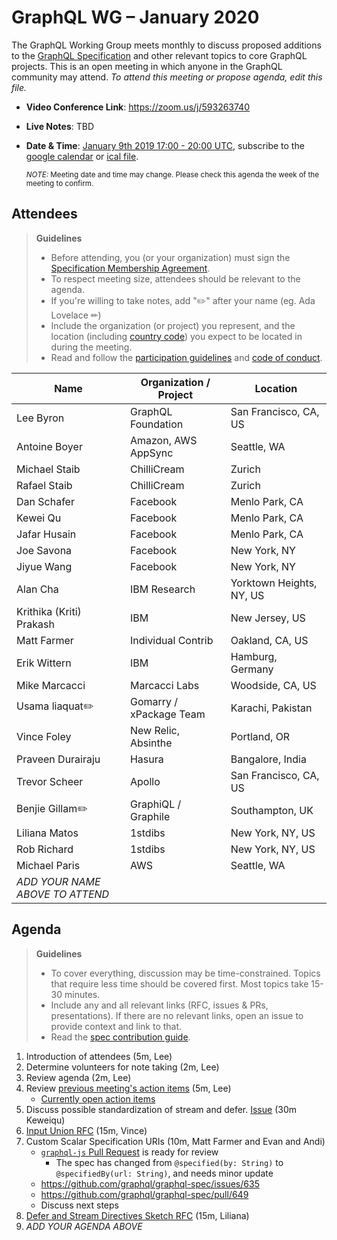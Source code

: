 # GraphQL WG – January 2020

The GraphQL Working Group meets monthly to discuss proposed additions to the
[GraphQL Specification](https://github.com/graphql/graphql-spec) and other
relevant topics to core GraphQL projects. This is an open meeting in which
anyone in the GraphQL community may attend. *To attend this meeting or propose
agenda, edit this file.*

- **Video Conference Link**: https://zoom.us/j/593263740
- **Live Notes**: TBD
- **Date & Time**: [January 9th 2019 17:00 - 20:00 UTC](https://www.timeanddate.com/worldclock/meetingdetails.html?year=2020&month=1&day=9&hour=17&min=0&sec=0&p1=224&p2=179&p3=136&p4=37&p5=239&p6=101&p7=152), subscribe to the [google calendar](https://calendar.google.com/calendar/embed?src=graphql.org_lc7llu5kovorb7dl1uo7c6h4ls%40group.calendar.google.com) or [ical file](https://calendar.google.com/calendar/ical/graphql.org_lc7llu5kovorb7dl1uo7c6h4ls%40group.calendar.google.com/public/basic.ics).

  <small>*NOTE:* Meeting date and time may change. Please check this agenda the week of the meeting to confirm.</small>


## Attendees

> **Guidelines**
> - Before attending, you (or your organization) must sign the [Specification Membership Agreement](https://github.com/graphql/foundation).
> - To respect meeting size, attendees should be relevant to the agenda.
> - If you're willing to take notes, add "✏️" after your name (eg. Ada Lovelace ✏)
> - Include the organization (or project) you represent, and the location (including [country code](https://en.wikipedia.org/wiki/List_of_ISO_3166_country_codes#Current_ISO_3166_country_codes)) you expect to be located in during the meeting.
> - Read and follow the [participation guidelines](https://github.com/graphql/graphql-wg#participation-guidelines) and [code of conduct](https://github.com/graphql/foundation/blob/master/CODE-OF-CONDUCT.md).

| Name                     | Organization / Project   | Location
| ------------------------ | ------------------------ | ------------------------
| Lee Byron                | GraphQL Foundation       | San Francisco, CA, US
| Antoine Boyer            | Amazon, AWS AppSync      | Seattle, WA
| Michael Staib            | ChilliCream              | Zurich
| Rafael Staib             | ChilliCream              | Zurich
| Dan Schafer              | Facebook                 | Menlo Park, CA
| Kewei Qu                 | Facebook                 | Menlo Park, CA
| Jafar Husain             | Facebook                 | Menlo Park, CA
| Joe Savona               | Facebook                 | New York, NY
| Jiyue Wang               | Facebook                 | New York, NY
| Alan Cha                 | IBM Research             | Yorktown Heights, NY, US
| Krithika (Kriti) Prakash | IBM                      | New Jersey, US
| Matt Farmer              | Individual Contrib       | Oakland, CA, US
| Erik Wittern             | IBM                      | Hamburg, Germany
| Mike Marcacci            | Marcacci Labs            | Woodside, CA, US
| Usama liaquat✏️           | Gomarry / xPackage Team  | Karachi, Pakistan
| Vince Foley              | New Relic, Absinthe      | Portland, OR
| Praveen Durairaju        | Hasura                   | Bangalore, India
| Trevor Scheer            | Apollo                   | San Francisco, CA, US
| Benjie Gillam✏️           | GraphiQL / Graphile      | Southampton, UK
| Liliana Matos            | 1stdibs                  | New York, NY, US
| Rob Richard              | 1stdibs                  | New York, NY, US
| Michael Paris            | AWS                      | Seattle, WA
| *ADD YOUR NAME ABOVE TO ATTEND*


## Agenda

> **Guidelines**
> - To cover everything, discussion may be time-constrained. Topics that require less time should be covered first. Most topics take 15-30 minutes.
> - Include any and all relevant links (RFC, issues & PRs, presentations). If there are no relevant links, open an issue to provide context and link to that.
> - Read the [spec contribution guide](https://github.com/graphql/graphql-spec/blob/master/CONTRIBUTING.md).

<!--

Example agenda item:

1. Discuss moving the subscriptions proposal to stage 2 (30m, Lee)
   - [Subscriptions RFC](link.to/the-relevant/pr-or-issue-or-doc)
   - [GraphQL.js PR](github.link/to/the/project/pr)
   - [Another Relevant Link](youre.getting/the-idea.now)

-->

1. Introduction of attendees (5m, Lee)
1. Determine volunteers for note taking (2m, Lee)
1. Review agenda (2m, Lee)
1. Review [previous meeting's action items](../notes/2019-12-05.md#action-items) (5m, Lee)
   - [Currently open action items](https://github.com/graphql/graphql-wg/issues?q=is%3Aissue+is%3Aopen+label%3A%22Action+item+%3Aclapper%3A%22)
1. Discuss possible standardization of stream and defer. [Issue](https://github.com/graphql/graphql-wg/issues/329) (30m Keweiqu)
1. [Input Union RFC](https://github.com/graphql/graphql-spec/blob/master/rfcs/InputUnion.md) (15m, Vince)
1. Custom Scalar Specification URIs (10m, Matt Farmer and Evan and Andi)
   - [`graphql-js` Pull Request](https://github.com/graphql/graphql-js/pull/2276) is ready for review
      - The spec has changed from `@specified(by: String)` to `@specifiedBy(url: String)`, and needs minor update
   - https://github.com/graphql/graphql-spec/issues/635
   - https://github.com/graphql/graphql-spec/pull/649
   - Discuss next steps
1. [Defer and Stream Directives Sketch RFC](https://github.com/graphql/graphql-spec/pull/667) (15m, Liliana)
1. *ADD YOUR AGENDA ABOVE*

